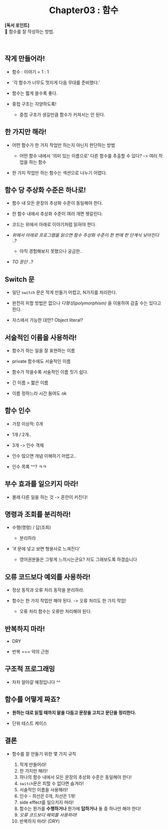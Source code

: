 <div align="center">
  <h1>Chapter03 : 함수</h1>
</div>

**[독서 포인트]**
<br />
📌 함수를 잘 작성하는 방법.

<br />

## 작게 만들어라!

- 함수 : 이야기 = 1 : 1

- '각 함수가 너무도 멋지게 다음 무대를 준비했다.'

- 함수는 짧게 쓸수록 좋다.

- 중첩 구조는 지양하도록!

  - 중첩 구조가 생길만큼 함수가 커져서는 안 된다.

## 한 가지만 해라!

- 어떤 함수가 한 가지 작업만 하는지 아닌지 판단하는 방법

  - 어떤 함수 내에서 '의미 있는 이름으로' 다른 함수를 추출할 수 있다? -> 여러 작업을 하는 함수

- 한 가지 작업만 하는 함수는 섹션으로 나누기 어렵다.

## 함수 당 추상화 수준은 하나로!

- 함수 내 모든 문장의 추상화 수준이 동일해야 한다.

- 한 함수 내에서 추상화 수준이 여러 개면 헷갈린다.

- 코드는 위에서 아래로 이야기처럼 읽혀야 한다.

- *위에서 아래로 프로그램을 읽으면 함수 추상화 수준이 한 번에 한 단계식 낮아진다* ..?

  - 아직 경험해보지 못했으나 궁금한..

- *TO 문단* ..?

## Switch 문

- 일단 `switch` 문은 작게 만들기 어렵고, N가지를 처리한다.

- 완전히 피할 방법은 없으나 *다형성(polymorphism)* 을 이용하여 감출 수는 있다고 한다.

- 자스에서 가능한 대안? Object literal?

## 서술적인 이름을 사용하라!

- 함수가 하는 일을 잘 표현하는 이름

- private 함수에도 서술적인 이름

- 함수가 작을수록 서술적인 이름 짓기 쉽다.

- 긴 이름 > 짧은 이름

- 이름 정하느라 시간 들여도 ok

## 함수 인수

- 가장 이상적: 0개

- 1개 / 2개..

- 3개 -> 인수 객체

- 인수 많으면 개념 이해하기 어렵고..

- 인수 목록 ^^? ㅋㅋ

## 부수 효과를 일으키지 마라!

- 몰래 다른 일을 하는 것 -> 혼란이 커진다!

## 명령과 조회를 분리하라!

- 수행(명령) / 답(조회)

  - 분리하라

- 'if 문에 넣고 보면 형용사로 느껴진다'

  - 영어권분들은 그렇게 느끼시는군요? 저도 그래보도록 하겠습니다

## 오류 코드보다 예외를 사용하라!

- 정상 동작과 오류 처리 동작을 분리하라.

- 함수는 한 가지 작업만 해야 된다. -> 오류 처리도 한 가지 작업!

  - 오류 처리 함수는 오류만 처리해야 된다.

## 반복하지 마라!

- DRY

- 반복 === 악의 근원

## 구조적 프로그래밍

- 차차 알아갈 예정입니다 ^^

## 함수를 어떻게 짜죠?

- **원하는 대로 읽힐 때까지 말을 다듬고 문장을 고치고 문단을 정리한다.**

- 단위 테스트 케이스

## 결론

- 함수를 잘 만들기 위한 몇 가지 규칙

  1. 작게 만들어라!
  2. 한 가지만 해라!
  3. 하나의 함수 내에서 모든 문장의 추상화 수준은 동일해야 한다!
  4. `switch`문은 피할 수 없다면 숨겨라!
  5. 서술적인 이름을 사용해라!
  6. 인수 - 최선은 0개, 차선은 1개!
  7. side effect를 일으키지 마라!
  8. 함수는 뭔가를 **수행하거나** 뭔가에 **답하거나** 둘 중 하나만 해야 한다!
  9. *오류 코드보다 예외를 사용하라!*
  10. 반복하지 마라! (DRY)
